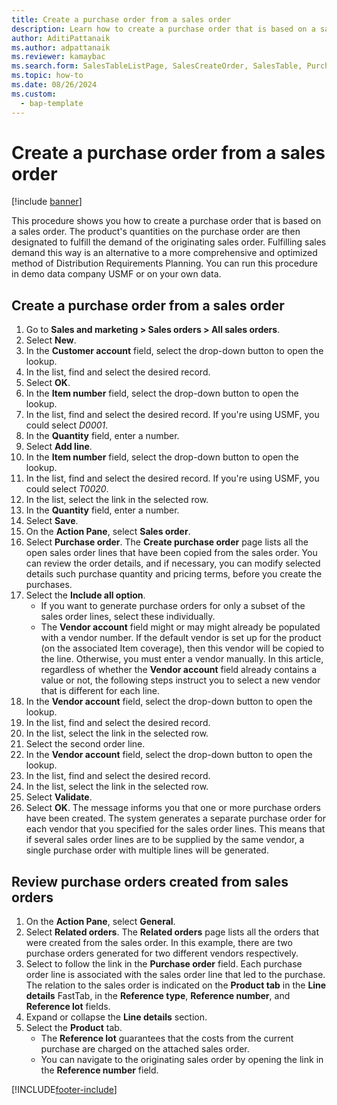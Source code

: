 ```yaml
---
title: Create a purchase order from a sales order
description: Learn how to create a purchase order that is based on a sales order, including a step-by-step process for creating purchases orders from sales orders. 
author: AditiPattanaik
ms.author: adpattanaik
ms.reviewer: kamaybac
ms.search.form: SalesTableListPage, SalesCreateOrder, SalesTable, PurchCreateFromSalesOrder, VendAccountItemLookup, SalesTableReferences, PurchTable, PurchTablePart
ms.topic: how-to
ms.date: 08/26/2024
ms.custom: 
  - bap-template
---
```


# Create a purchase order from a sales order

[!include [banner](../../includes/banner.md)]

This procedure shows you how to create a purchase order that is based on a sales order. The product's quantities on the purchase order are then designated to fulfill the demand of the originating sales order. Fulfilling sales demand this way is an alternative to a more comprehensive and optimized method of Distribution Requirements Planning. You can run this procedure in demo data company USMF or on your own data.

## Create a purchase order from a sales order

1. Go to **Sales and marketing > Sales orders > All sales orders**.
1. Select **New**.
1. In the **Customer account** field, select the drop-down button to open the lookup.
1. In the list, find and select the desired record.
1. Select **OK**.
1. In the **Item number** field, select the drop-down button to open the lookup.
1. In the list, find and select the desired record. If you're using USMF, you could select *D0001*.  
1. In the **Quantity** field, enter a number.
1. Select **Add line**.
1. In the **Item number** field, select the drop-down button to open the lookup.
1. In the list, find and select the desired record. If you're using USMF, you could select *T0020*.  
1. In the list, select the link in the selected row.
1. In the **Quantity** field, enter a number.
1. Select **Save**.
1. On the **Action Pane**, select **Sales order**.
1. Select **Purchase order**. The **Create purchase order** page lists all the open sales order lines that have been copied from the sales order. You can review the order details, and if necessary, you can modify selected details such purchase quantity and pricing terms, before you create the purchases.
1. Select the **Include all option**.
    - If you want to generate purchase orders for only a subset of the sales order lines, select these individually.  
    - The **Vendor account** field might or may might already be populated with a vendor number. If the default vendor is set up for the product (on the associated Item coverage), then this vendor will be copied  to the line. Otherwise, you must enter a vendor manually. In this article, regardless of whether the **Vendor account** field already contains a value or not, the following steps instruct you to select a new vendor that is different for each line.  
1. In the **Vendor account** field, select the drop-down button to open the lookup.
1. In the list, find and select the desired record.
1. In the list, select the link in the selected row.
1. Select the second order line.
1. In the **Vendor account** field, select the drop-down button to open the lookup.
1. In the list, find and select the desired record.
1. In the list, select the link in the selected row.
1. Select **Validate**.
1. Select **OK**. The message informs you that one or more purchase orders have been created. The system generates a separate purchase order for each vendor that you specified for the sales order lines. This means that if several sales order lines are to be supplied by the same vendor, a single purchase order with multiple lines will be generated.  

## Review purchase orders created from sales orders

1. On the **Action Pane**, select **General**.
1. Select **Related orders**. The **Related orders** page lists all the orders that were created from the sales order. In this example, there are two purchase orders generated for two different vendors respectively.
1. Select to follow the link in the **Purchase order** field. Each purchase order line is associated with the sales order line that led to the purchase. The relation to the sales order is indicated on the **Product tab** in the **Line details** FastTab, in the **Reference type**, **Reference number**, and **Reference lot** fields.  
1. Expand or collapse the **Line details** section.
1. Select the **Product** tab.
    - The **Reference lot** guarantees that the costs from the current purchase are charged on the attached sales order.  
    - You can navigate to the originating sales order by opening the link in the **Reference number** field.  

[!INCLUDE[footer-include](../../../includes/footer-banner.md)]
